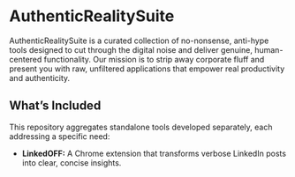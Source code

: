 # AuthenticRealitySuite

AuthenticRealitySuite is a curated collection of no-nonsense, anti-hype tools designed to cut through the digital noise and deliver genuine, human-centered functionality. Our mission is to strip away corporate fluff and present you with raw, unfiltered applications that empower real productivity and authenticity.

## What’s Included

This repository aggregates standalone tools developed separately, each addressing a specific need:
- **LinkedOFF:** A Chrome extension that transforms verbose LinkedIn posts into clear, concise insights.
